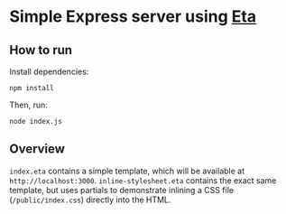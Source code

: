 # Simple Express server using [Eta](https://eta.js.org)

## How to run

Install dependencies:

```
npm install
```

Then, run:

```
node index.js
```

## Overview

`index.eta` contains a simple template, which will be available at `http://localhost:3000`. `inline-stylesheet.eta` contains the exact same template, but uses partials to demonstrate inlining a CSS file (`/public/index.css`) directly into the HTML.
